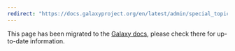 ```yaml
---
redirect: "https://docs.galaxyproject.org/en/latest/admin/special_topics/job_metrics.html"
---
```


This page has been migrated to the [Galaxy docs](https://docs.galaxyproject.org/en/latest/admin/special_topics/job_metrics.html), please check there for up-to-date information.
